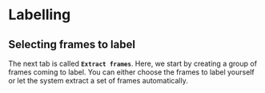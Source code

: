 # Labelling

## Selecting frames to label

The next tab is called **`Extract frames`**. Here, we start by creating a group of frames coming to label. You can either choose the frames to label yourself 
or let the system extract a set of frames automatically. 
